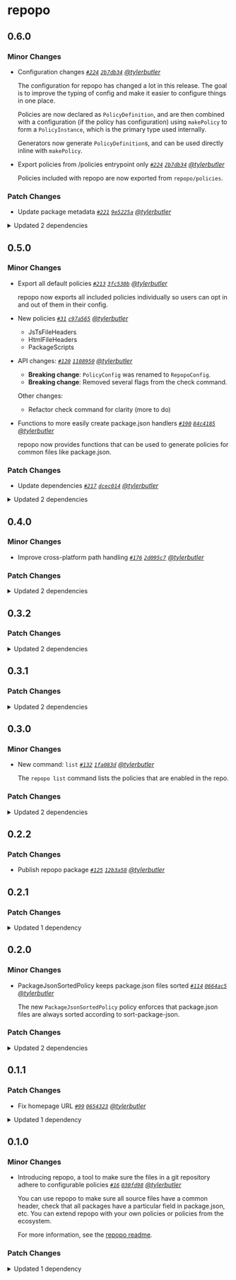 # repopo

## 0.6.0

### Minor Changes

- Configuration changes _[`#224`](https://github.com/tylerbutler/tools-monorepo/pull/224) [`2b7db34`](https://github.com/tylerbutler/tools-monorepo/commit/2b7db343d74ab2e518ab2f232f47ea365ca784b8) [@tylerbutler](https://github.com/tylerbutler)_

  The configuration for repopo has changed a lot in this release. The goal is to improve the typing of config and make it
  easier to configure things in one place.

  Policies are now declared as `PolicyDefinition`, and are then combined with a configuration (if the policy has
  configuration) using `makePolicy` to form a `PolicyInstance`, which is the primary type used internally.

  Generators now generate `PolicyDefinition`s, and can be used directly inline with `makePolicy`.

- Export policies from /policies entrypoint only _[`#224`](https://github.com/tylerbutler/tools-monorepo/pull/224) [`2b7db34`](https://github.com/tylerbutler/tools-monorepo/commit/2b7db343d74ab2e518ab2f232f47ea365ca784b8) [@tylerbutler](https://github.com/tylerbutler)_

  Policies included with repopo are now exported from `repopo/policies`.

### Patch Changes

- Update package metadata _[`#221`](https://github.com/tylerbutler/tools-monorepo/pull/221) [`9e5225a`](https://github.com/tylerbutler/tools-monorepo/commit/9e5225abfb67af1575af13dff60830d8da28eafd) [@tylerbutler](https://github.com/tylerbutler)_

<details><summary>Updated 2 dependencies</summary>

<small>

[`9e5225a`](https://github.com/tylerbutler/tools-monorepo/commit/9e5225abfb67af1575af13dff60830d8da28eafd)

</small>

- `@tylerbu/fundamentals@0.2.2`
- `@tylerbu/cli-api@0.7.2`

</details>

## 0.5.0

### Minor Changes

- Export all default policies _[`#213`](https://github.com/tylerbutler/tools-monorepo/pull/213) [`3fc530b`](https://github.com/tylerbutler/tools-monorepo/commit/3fc530bad66259339547b3d8ec12b9265daea9a5) [@tylerbutler](https://github.com/tylerbutler)_

  repopo now exports all included policies individually so users can opt in and out of them in their config.

- New policies _[`#31`](https://github.com/tylerbutler/tools-monorepo/pull/31) [`c97a565`](https://github.com/tylerbutler/tools-monorepo/commit/c97a56518d9726667531aa71de9445fed8d56b96) [@tylerbutler](https://github.com/tylerbutler)_

  - JsTsFileHeaders
  - HtmlFileHeaders
  - PackageScripts

- API changes: _[`#120`](https://github.com/tylerbutler/tools-monorepo/pull/120) [`1108950`](https://github.com/tylerbutler/tools-monorepo/commit/1108950a7732dcc3ac9b8da10bd014bfec6c45b7) [@tylerbutler](https://github.com/tylerbutler)_

  - **Breaking change**: `PolicyConfig` was renamed to `RepopoConfig`.
  - **Breaking change**: Removed several flags from the check command.

  Other changes:

  - Refactor check command for clarity (more to do)

- Functions to more easily create package.json handlers _[`#190`](https://github.com/tylerbutler/tools-monorepo/pull/190) [`84c4185`](https://github.com/tylerbutler/tools-monorepo/commit/84c4185e76186c3489a4b70e3a3015ba289df139) [@tylerbutler](https://github.com/tylerbutler)_

  repopo now provides functions that can be used to generate policies for common files like package.json.

### Patch Changes

- Update dependencies _[`#217`](https://github.com/tylerbutler/tools-monorepo/pull/217) [`dcec014`](https://github.com/tylerbutler/tools-monorepo/commit/dcec014dfb70e5804a7535b5b8b9a3406f3e623d) [@tylerbutler](https://github.com/tylerbutler)_

<details><summary>Updated 2 dependencies</summary>

<small>

[`dcec014`](https://github.com/tylerbutler/tools-monorepo/commit/dcec014dfb70e5804a7535b5b8b9a3406f3e623d)

</small>

- `@tylerbu/fundamentals@0.2.1`
- `@tylerbu/cli-api@0.7.1`

</details>

## 0.4.0

### Minor Changes

- Improve cross-platform path handling _[`#176`](https://github.com/tylerbutler/tools-monorepo/pull/176) [`2d095c7`](https://github.com/tylerbutler/tools-monorepo/commit/2d095c7828037fc58147d0aa487b736dbd345472) [@tylerbutler](https://github.com/tylerbutler)_

### Patch Changes

<details><summary>Updated 2 dependencies</summary>

<small>

[`a4b7624`](https://github.com/tylerbutler/tools-monorepo/commit/a4b7624cceea2f7246391c2d54329010cbb145ff) [`e27ae36`](https://github.com/tylerbutler/tools-monorepo/commit/e27ae3682d093eb61c2cb31de787ec378287db4f) [`ede1957`](https://github.com/tylerbutler/tools-monorepo/commit/ede19579ffc630f6e176046c6e11e170849a0d48) [`33b9c01`](https://github.com/tylerbutler/tools-monorepo/commit/33b9c01ed2d5d0c4bdb32262f549531650c48ad0) [`2d095c7`](https://github.com/tylerbutler/tools-monorepo/commit/2d095c7828037fc58147d0aa487b736dbd345472)

</small>

- `@tylerbu/cli-api@0.7.0`
- `sort-tsconfig@0.2.0`

</details>

## 0.3.2

### Patch Changes

<details><summary>Updated 2 dependencies</summary>

<small>

[`7406bbf`](https://github.com/tylerbutler/tools-monorepo/commit/7406bbf1131028058178d53f4e64564660c4d495)

</small>

- `@tylerbu/cli-api@0.6.1`
- `sort-tsconfig@0.1.4`

</details>

## 0.3.1

### Patch Changes

<details><summary>Updated 2 dependencies</summary>

<small>

[`b894a2d`](https://github.com/tylerbutler/tools-monorepo/commit/b894a2dfd5538247d1a625b423e61b437207f137) [`b894a2d`](https://github.com/tylerbutler/tools-monorepo/commit/b894a2dfd5538247d1a625b423e61b437207f137)

</small>

- `@tylerbu/cli-api@0.6.0`
- `sort-tsconfig@0.1.3`

</details>

## 0.3.0

### Minor Changes

- New command: `list` _[`#132`](https://github.com/tylerbutler/tools-monorepo/pull/132) [`1fa083d`](https://github.com/tylerbutler/tools-monorepo/commit/1fa083dd64499d108411326377a4463ad6acb040) [@tylerbutler](https://github.com/tylerbutler)_

  The `repopo list` command lists the policies that are enabled in the repo.

### Patch Changes

<details><summary>Updated 2 dependencies</summary>

<small>

[`f803610`](https://github.com/tylerbutler/tools-monorepo/commit/f803610f64936c5d49d862b2f4240ea248fe3f76)

</small>

- `@tylerbu/cli-api@0.5.0`
- `sort-tsconfig@0.1.2`

</details>

## 0.2.2

### Patch Changes

- Publish repopo package _[`#125`](https://github.com/tylerbutler/tools-monorepo/pull/125) [`12b3a58`](https://github.com/tylerbutler/tools-monorepo/commit/12b3a58e8946b0988009331bf1830e1fa1cc6567) [@tylerbutler](https://github.com/tylerbutler)_

## 0.2.1

### Patch Changes

<details><summary>Updated 1 dependency</summary>

<small>

[`61fade5`](https://github.com/tylerbutler/tools-monorepo/commit/61fade577c27a6ad55c79d997eb42ecc0ca9abe9)

</small>

- `sort-tsconfig@0.1.1`

</details>

## 0.2.0

### Minor Changes

- PackageJsonSortedPolicy keeps package.json files sorted _[`#114`](https://github.com/tylerbutler/tools-monorepo/pull/114) [`0664ac5`](https://github.com/tylerbutler/tools-monorepo/commit/0664ac5731c5dd23bc1c21070fe880335f46489b) [@tylerbutler](https://github.com/tylerbutler)_

  The new `PackageJsonSortedPolicy` policy enforces that package.json files are always sorted according to sort-package-json.

### Patch Changes

<details><summary>Updated 2 dependencies</summary>

<small>

[`cbdec3f`](https://github.com/tylerbutler/tools-monorepo/commit/cbdec3f7b3daa4ec642b44a5de046fff8420f15a) [`d55c982`](https://github.com/tylerbutler/tools-monorepo/commit/d55c982f960b56a79f0e0d35dd9102a25882032f) [`ddcbd48`](https://github.com/tylerbutler/tools-monorepo/commit/ddcbd48a161d8be666ff537316fa018d8c0b7ad8)

</small>

- `@tylerbu/cli-api@0.4.0`
- `sort-tsconfig@0.1.0`

</details>

## 0.1.1

### Patch Changes

- Fix homepage URL _[`#99`](https://github.com/tylerbutler/tools-monorepo/pull/99) [`0654323`](https://github.com/tylerbutler/tools-monorepo/commit/06543231947fa5267863e5467d5837a51cf3d44b) [@tylerbutler](https://github.com/tylerbutler)_

<details><summary>Updated 1 dependency</summary>

<small>

[`0654323`](https://github.com/tylerbutler/tools-monorepo/commit/06543231947fa5267863e5467d5837a51cf3d44b)

</small>

- `@tylerbu/cli-api@0.3.1`

</details>

## 0.1.0

### Minor Changes

- Introducing repopo, a tool to make sure the files in a git repository adhere to configurable policies _[`#16`](https://github.com/tylerbutler/tools-monorepo/pull/16) [`030fd98`](https://github.com/tylerbutler/tools-monorepo/commit/030fd980ee45471074a8f41aab46d1a5b025b2f6) [@tylerbutler](https://github.com/tylerbutler)_

  You can use repopo to make sure all source files have a common header, check that all packages have a particular field
  in package.json, etc. You can extend repopo with your own policies or policies from the ecosystem.

  For more information, see the [repopo readme](https://github.com/tylerbutler/tools-monorepo/blob/main/packages/repopo/README.md).

### Patch Changes

<details><summary>Updated 1 dependency</summary>

<small>

[`f54b0e7`](https://github.com/tylerbutler/tools-monorepo/commit/f54b0e71dd1d54c5e3730b7a1f1ab1a53b9b7943)

</small>

- `@tylerbu/cli-api@0.3.0`

</details>
